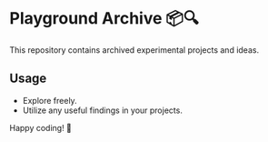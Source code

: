 # Playground Archive 📦🔍

This repository contains archived experimental projects and ideas.

## Usage

- Explore freely.
- Utilize any useful findings in your projects.

Happy coding! 🚀
